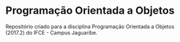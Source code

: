 # Programação Orientada a Objetos
Repositório criado para a disciplina Programação Orientada a Objetos (2017.2) do IFCE - Campus Jaguaribe.
